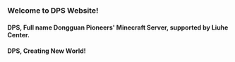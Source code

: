 ### Welcome to DPS Website!
#### DPS, Full name Dongguan Pioneers' Minecraft Server, supported by Liuhe Center.
#### DPS, Creating New World!
